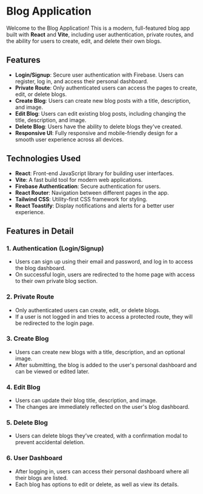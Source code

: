 # Blog Application

Welcome to the Blog Application! This is a modern, full-featured blog app built with **React** and **Vite**, including user authentication, private routes, and the ability for users to create, edit, and delete their own blogs.

## Features

- **Login/Signup**: Secure user authentication with Firebase. Users can register, log in, and access their personal dashboard.
- **Private Route**: Only authenticated users can access the pages to create, edit, or delete blogs.
- **Create Blog**: Users can create new blog posts with a title, description, and image.
- **Edit Blog**: Users can edit existing blog posts, including changing the title, description, and image.
- **Delete Blog**: Users have the ability to delete blogs they've created.
- **Responsive UI**: Fully responsive and mobile-friendly design for a smooth user experience across all devices.

## Technologies Used

- **React**: Front-end JavaScript library for building user interfaces.
- **Vite**: A fast build tool for modern web applications.
- **Firebase Authentication**: Secure authentication for users.
- **React Router**: Navigation between different pages in the app.
- **Tailwind CSS**: Utility-first CSS framework for styling.
- **React Toastify**: Display notifications and alerts for a better user experience.

## Features in Detail

### 1. **Authentication (Login/Signup)**
   - Users can sign up using their email and password, and log in to access the blog dashboard.
   - On successful login, users are redirected to the home page with access to their own private blog section.

### 2. **Private Route**
   - Only authenticated users can create, edit, or delete blogs.
   - If a user is not logged in and tries to access a protected route, they will be redirected to the login page.

### 3. **Create Blog**
   - Users can create new blogs with a title, description, and an optional image.
   - After submitting, the blog is added to the user's personal dashboard and can be viewed or edited later.

### 4. **Edit Blog**
   - Users can update their blog title, description, and image.
   - The changes are immediately reflected on the user's blog dashboard.

### 5. **Delete Blog**
   - Users can delete blogs they’ve created, with a confirmation modal to prevent accidental deletion.

### 6. **User Dashboard**
   - After logging in, users can access their personal dashboard where all their blogs are listed.
   - Each blog has options to edit or delete, as well as view its details.




